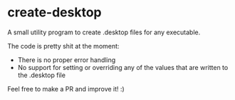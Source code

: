 # create-desktop

A small utility program to create .desktop files for any executable.

The code is pretty shit at the moment:
- There is no proper error handling
- No support for setting or overriding any of the values that are written to the .desktop file

Feel free to make a PR and improve it! :)
